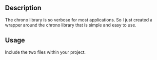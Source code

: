 ## Description

The chrono library is so verbose for most applications. So I just created a wrapper around the chrono library that is simple and easy to use. 

## Usage

Include the two files within your project.



